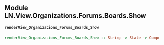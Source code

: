 ## Module LN.View.Organizations.Forums.Boards.Show

#### `renderView_Organizations_Forums_Boards_Show`

``` purescript
renderView_Organizations_Forums_Boards_Show :: String -> State -> ComponentHTML Input
```


